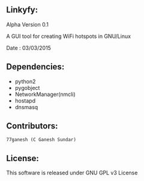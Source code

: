 Linkyfy: 
--------
Alpha Version 0.1

A GUI tool for creating WiFi hotspots in GNU/Linux

Date	: 03/03/2015

Dependencies:
-------------
* python2
* pygobject
* NetworkManager(nmcli)
* hostapd
* dnsmasq

Contributors:
-------------
	77ganesh (C Ganesh Sundar)

License:
--------
This software is released under GNU GPL v3 License

